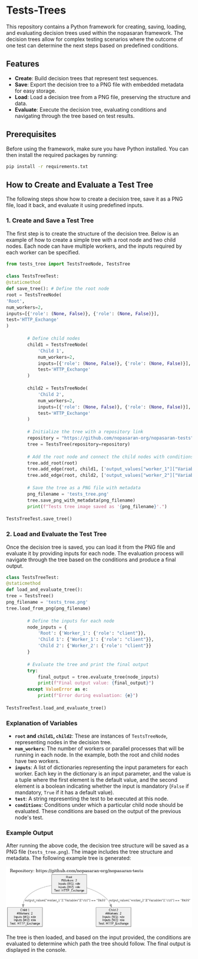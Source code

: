 # Tests-Trees

This repository contains a Python framework for creating, saving, loading, and evaluating decision trees used within the nopasaran framework. The decision trees allow for complex testing scenarios where the outcome of one test can determine the next steps based on predefined conditions.

## Features

- **Create**: Build decision trees that represent test sequences.
- **Save**: Export the decision tree to a PNG file with embedded metadata for easy storage.
- **Load**: Load a decision tree from a PNG file, preserving the structure and data.
- **Evaluate**: Execute the decision tree, evaluating conditions and navigating through the tree based on test results.

## Prerequisites

Before using the framework, make sure you have Python installed. You can then install the required packages by running:

```bash
pip install -r requirements.txt
```

## How to Create and Evaluate a Test Tree

The following steps show how to create a decision tree, save it as a PNG file, load it back, and evaluate it using predefined inputs.

### 1. Create and Save a Test Tree

The first step is to create the structure of the decision tree. Below is an example of how to create a simple tree with a root node and two child nodes. Each node can have multiple workers, and the inputs required by each worker can be specified.

```python
from tests_tree import TestsTreeNode, TestsTree

class TestsTreeTest:
@staticmethod
def save_tree(): # Define the root node
root = TestsTreeNode(
'Root',
num_workers=2,
inputs=[{'role': (None, False)}, {'role': (None, False)}],
test='HTTP_Exchange'
)

        # Define child nodes
        child1 = TestsTreeNode(
            'Child 1',
            num_workers=2,
            inputs=[{'role': (None, False)}, {'role': (None, False)}],
            test='HTTP_Exchange'
        )

        child2 = TestsTreeNode(
            'Child 2',
            num_workers=2,
            inputs=[{'role': (None, False)}, {'role': (None, False)}],
            test='HTTP_Exchange'
        )

        # Initialize the tree with a repository link
        repository = "https://github.com/nopasaran-org/nopasaran-tests"
        tree = TestsTree(repository=repository)

        # Add the root node and connect the child nodes with conditions
        tree.add_root(root)
        tree.add_edge(root, child1, ['output_values["worker_1"]["Variables"]["ctrl"] == "PASS"'])
        tree.add_edge(root, child2, ['output_values["worker_2"]["Variables"]["ctrl"] == "PASS"'])

        # Save the tree as a PNG file with metadata
        png_filename = 'tests_tree.png'
        tree.save_png_with_metadata(png_filename)
        print(f"Tests tree image saved as '{png_filename}'.")

TestsTreeTest.save_tree()
```

### 2. Load and Evaluate the Test Tree

Once the decision tree is saved, you can load it from the PNG file and evaluate it by providing inputs for each node. The evaluation process will navigate through the tree based on the conditions and produce a final output.

```python
class TestsTreeTest:
@staticmethod
def load_and_evaluate_tree():
tree = TestsTree()
png_filename = 'tests_tree.png'
tree.load_from_png(png_filename)

        # Define the inputs for each node
        node_inputs = {
            'Root': {'Worker_1': {'role': "client"}},
            'Child 1': {'Worker_1': {'role': "client"}},
            'Child 2': {'Worker_2': {'role': "client"}}
        }

        # Evaluate the tree and print the final output
        try:
            final_output = tree.evaluate_tree(node_inputs)
            print(f"Final output value: {final_output}")
        except ValueError as e:
            print(f"Error during evaluation: {e}")

TestsTreeTest.load_and_evaluate_tree()
```

### Explanation of Variables

- **`root` and `child1`, `child2`**: These are instances of `TestsTreeNode`, representing nodes in the decision tree.
- **`num_workers`**: The number of workers or parallel processes that will be running in each node. In the example, both the root and child nodes have two workers.
- **`inputs`**: A list of dictionaries representing the input parameters for each worker. Each key in the dictionary is an input parameter, and the value is a tuple where the first element is the default value, and the second element is a boolean indicating whether the input is mandatory (`False` if mandatory, `True` if it has a default value).
- **`test`**: A string representing the test to be executed at this node.
- **`conditions`**: Conditions under which a particular child node should be evaluated. These conditions are based on the output of the previous node's test.

### Example Output

After running the above code, the decision tree structure will be saved as a PNG file (`tests_tree.png`). The image includes the tree structure and metadata. The following example tree is generated:

![Test Tree Structure](tests_tree.png)

The tree is then loaded, and based on the input provided, the conditions are evaluated to determine which path the tree should follow. The final output is displayed in the console.
